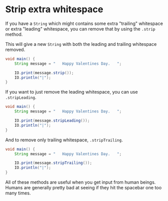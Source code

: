 # Strip extra whitespace

If you have a `String` which might contains some extra "trailing" whitespace or extra "leading"
whitespace, you can remove that by using the `.strip` method.

This will give a new `String` with both the leading and trailing whitespace removed.

```java
void main() {
    String message = "   Happy Valentines Day.   ";

    IO.print(message.strip());
    IO.println("|");
}
```

If you want to just remove the leading whitespace, you can use `.stripLeading`.

```java
void main() {
    String message = "   Happy Valentines Day.   ";

    IO.print(message.stripLeading());
    IO.println("|");
}
```

And to remove only trailing whitespace, `.stripTrailing`.

```java
void main() {
    String message = "   Happy Valentines Day.   ";

    IO.print(message.stripTrailing());
    IO.println("|");
}
```

All of these methods are useful when you get input from human beings. Humans are generally pretty bad at seeing if they hit the spacebar one too many times.